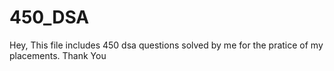 # 450_DSA
Hey,
This file includes 450 dsa questions solved by me for the pratice of my placements.
Thank You
